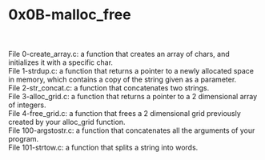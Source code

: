 # **0x0B-malloc_free**
<br>
<br>
File 0-create_array.c: a function that creates an array of chars, and initializes it with a specific char.
<br>
File 1-strdup.c: a function that returns a pointer to a newly allocated space in memory, which contains a copy of the string given as a parameter.
<br>
File 2-str_concat.c:  a function that concatenates two strings.
<br>
File 3-alloc_grid.c:  a function that returns a pointer to a 2 dimensional array of integers.
<br>
File 4-free_grid.c:  a function that frees a 2 dimensional grid previously created by your alloc_grid function.
<br>
File 100-argstostr.c: a function that concatenates all the arguments of your program.
<br>
File 101-strtow.c: a function that splits a string into words.